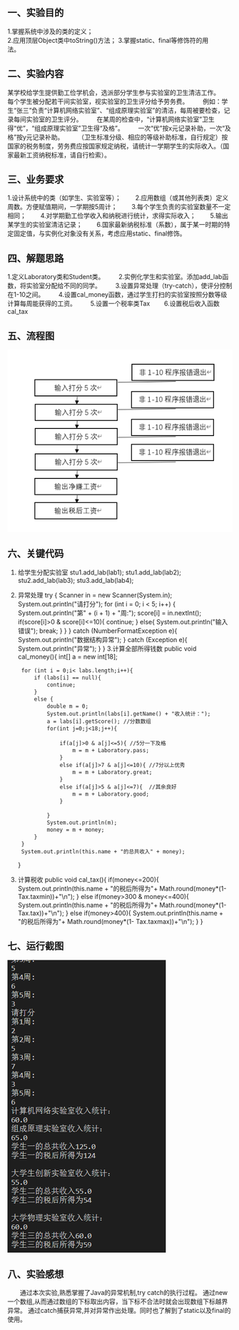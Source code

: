 ## 一、实验目的
1.掌握系统中涉及的类的定义；  
2.应用顶层Object类中toString()方法；
3.掌握static、final等修饰符的用法。&emsp;&emsp;
## 二、实验内容
某学校给学生提供勤工俭学机会，选派部分学生参与实验室的卫生清洁工作。&emsp;&emsp;
每个学生被分配若干间实验室，视实验室的卫生评分给予劳务费。&emsp;&emsp;
例如：学生“张三”负责“计算机网络实验室”、“组成原理实验室”的清洁，每周被要检查，记录每间实验室的卫生评分。&emsp;&emsp;
在某周的检查中，“计算机网络实验室”卫生得“优”，“组成原理实验室”卫生得“及格”。&emsp;&emsp;
一次“优”按x元记录补助，一次“及格”按y元记录补助。&emsp;&emsp;
（卫生标准分级、相应的等级补助标准，自行规定）按国家的税务制度，劳务费应按国家规定纳税，请统计一学期学生的实际收入。（国家最新工资纳税标准，请自行检索）。&emsp;&emsp;
## 三、业务要求
1.设计系统中的类（如学生、实验室等）；&emsp;&emsp;
2.应用数组（或其他列表类）定义周数。方便赋值期间，一学期按5周计；&emsp;&emsp;
3.每个学生负责的实验室数量不一定相同；&emsp;&emsp;
4.对学期勤工俭学收入和纳税进行统计，求得实际收入；&emsp;&emsp;
5.输出某学生的实验室清洁记录；&emsp;&emsp;
6.国家最新纳税标准（系数），属于某一时期的特定固定值，与实例化对象没有关系，考虑应用static、final修饰。&emsp;&emsp;
## 四、解题思路
1.定义Laboratory类和Student类。&emsp;&emsp;
2.实例化学生和实验室。添加add_lab函数，将实验室分配给不同的同学。&emsp;&emsp;
3.设置异常处理（try-catch），使评分控制在1-10之间。&emsp;&emsp;
4.设置cal_money函数，通过学生打扫的实验室按照分数等级计算每周能获得的工资。&emsp;&emsp;
5.设置一个税率类Tax&emsp;&emsp;
6.设置税后收入函数cal_tax&emsp;&emsp;

## 五、流程图 
![](https://github.com/audience11/the_fourth_work/blob/main/%E6%B5%81%E7%A8%8B%E5%9B%BE.png)
## 六、关键代码
1. 给学生分配实验室
        stu1.add_lab(lab1);
        stu1.add_lab(lab2);
        stu2.add_lab(lab3);
        stu3.add_lab(lab4);
2. 异常处理
try {
            Scanner in = new Scanner(System.in);
            System.out.println("请打分");
            for (int i = 0; i < 5; i++) {
                System.out.println("第" + (i + 1) + "周:");
                score[i] = in.nextInt();
                if(score[i]>0 & score[i]<=10){
                    continue;
                }
                else{
                    System.out.println("输入错误");
                    break;
                }
            }
        }
        catch (NumberFormatException e){
            System.out.println("数据结构异常");
        }
        catch (Exception e){
            System.out.println("异常");
        }
    }
3.计算全部所得钱数
    public void cal_money(){
        int[] a = new int[18];

        for (int i = 0;i< labs.length;i++){
            if (labs[i] == null){
                continue;
            }
            else {
                double m = 0;
                System.out.println(labs[i].getName() + "收入统计：");
                a = labs[i].getScore(); //分数数组
                for(int j=0;j<18;j++){

                    if(a[j]>0 & a[j]<=5){ //5分一下及格
                        m = m + Laboratory.pass;
                    }
                    else if(a[j]>7 & a[j]<=10){ //7分以上优秀
                        m = m + Laboratory.great;
                    }
                    else if(a[j]>5 & a[j]<=7){  //其余良好
                        m = m + Laboratory.good;
                    }

                }
                System.out.println(m);
                money = m + money;
            }
        }
        System.out.println(this.name + "的总共收入" + money);
    }
4. 计算税收
    public void cal_tax(){
        if(money<=200){
            System.out.println(this.name + "的税后所得为"+ Math.round(money*(1- Tax.taxmin))+"\n");
        }
        else if(money>300 & money<=400){
            System.out.println(this.name + "的税后所得为"+ Math.round(money*(1- Tax.tax))+"\n");
        }
        else if(money>400){
            System.out.println(this.name + "的税后所得为"+ Math.round(money*(1- Tax.taxmax))+"\n");
        }
    }
## 七、运行截图
![](https://github.com/audience11/the_fourth_work/blob/main/%E8%BF%90%E8%A1%8C%E7%BB%93%E6%9E%9C.png)
## 八、实验感想
&emsp;&emsp;通过本次实验,熟悉掌握了Java的异常机制,try catch的执行过程。
通过new一个数组,从而通过数组的下标取出内容，当下标不合法时就会出现数组下标越界异常。
通过catch捕获异常,并对异常作出处理。同时也了解到了static以及final的使用。
